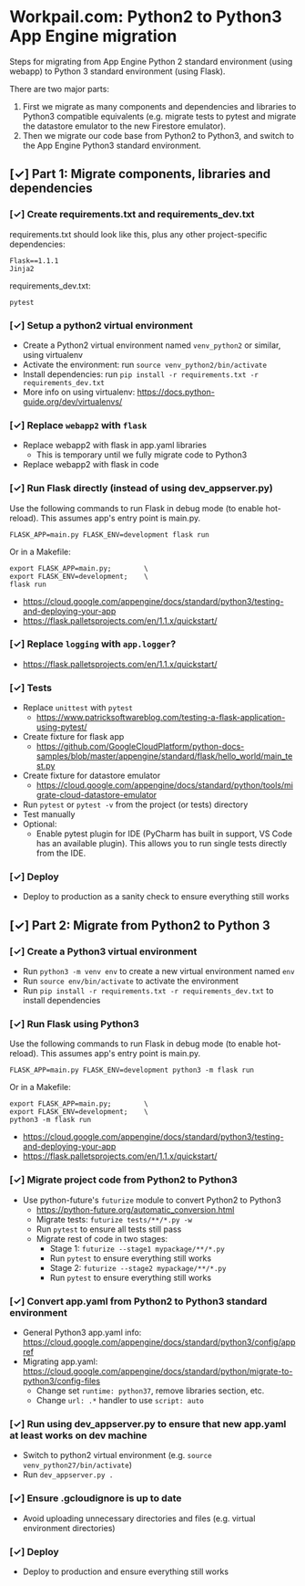 # Workpail.com: Python2 to Python3 App Engine migration
Steps for migrating from App Engine Python 2 standard environment (using webapp) to Python 3 
standard environment (using Flask).

There are two major parts:
1) First we migrate as many components and dependencies and libraries to Python3 
compatible equivalents (e.g. migrate tests to pytest and migrate the datastore 
emulator to the new Firestore emulator).
2) Then we migrate our code base from Python2 to Python3, and switch to the
App Engine Python3 standard environment.



[✓] Part 1: Migrate components, libraries and dependencies
----------------------------------------------------------


### [✓] Create requirements.txt and requirements_dev.txt
requirements.txt should look like this, plus any other project-specific
dependencies:
```
Flask==1.1.1
Jinja2
```
requirements_dev.txt:
```
pytest
```

### [✓] Setup a python2 virtual environment
- Create a Python2 virtual environment named `venv_python2` or similar, using virtualenv
- Activate the environment: run `source venv_python2/bin/activate`
- Install dependencies: run `pip install -r requirements.txt -r requirements_dev.txt`
- More info on using virtualenv: https://docs.python-guide.org/dev/virtualenvs/


### [✓] Replace `webapp2` with `flask`
- Replace webapp2 with flask in app.yaml libraries
  - This is temporary until we fully migrate code to Python3
- Replace webapp2 with flask in code


### [✓] Run Flask directly (instead of using dev_appserver.py)
Use the following commands to run Flask in debug mode (to enable hot-reload). This assumes app's entry point is
main.py.
```shell script
FLASK_APP=main.py FLASK_ENV=development flask run
```
Or in a Makefile:
```shell script
export FLASK_APP=main.py;        \
export FLASK_ENV=development;    \
flask run
```
- https://cloud.google.com/appengine/docs/standard/python3/testing-and-deploying-your-app
- https://flask.palletsprojects.com/en/1.1.x/quickstart/


### [✓] Replace `logging` with `app.logger`?
- https://flask.palletsprojects.com/en/1.1.x/quickstart/


### [✓] Tests
- Replace `unittest` with `pytest`
  - https://www.patricksoftwareblog.com/testing-a-flask-application-using-pytest/
- Create fixture for flask app
  - https://github.com/GoogleCloudPlatform/python-docs-samples/blob/master/appengine/standard/flask/hello_world/main_test.py
- Create fixture for datastore emulator
  - https://cloud.google.com/appengine/docs/standard/python/tools/migrate-cloud-datastore-emulator
- Run `pytest` or `pytest -v` from the project (or tests) directory
- Test manually
- Optional:
  - Enable pytest plugin for IDE (PyCharm has built in support, VS Code has an available plugin). This allows
  you to run single tests directly from the IDE.


### [✓] Deploy
- Deploy to production as a sanity check to ensure everything still works



[✓] Part 2: Migrate from Python2 to Python 3
--------------------------------------------


### [✓] Create a Python3 virtual environment
- Run `python3 -m venv env` to create a new virtual environment named `env`
- Run `source env/bin/activate` to activate the environment
- Run `pip install -r requirements.txt -r requirements_dev.txt` to install dependencies


### [✓] Run Flask using Python3
Use the following commands to run Flask in debug mode (to enable hot-reload). This assumes app's entry point is
main.py.
```shell script
FLASK_APP=main.py FLASK_ENV=development python3 -m flask run
```
Or in a Makefile:
```shell script
export FLASK_APP=main.py;        \
export FLASK_ENV=development;    \
python3 -m flask run
```
- https://cloud.google.com/appengine/docs/standard/python3/testing-and-deploying-your-app
- https://flask.palletsprojects.com/en/1.1.x/quickstart/


### [✓] Migrate project code from Python2 to Python3
- Use python-future's `futurize` module to convert Python2 to Python3
  - https://python-future.org/automatic_conversion.html
  - Migrate tests: `futurize tests/**/*.py -w`
  - Run `pytest` to ensure all tests still pass
  - Migrate rest of code in two stages:
    - Stage 1: `futurize --stage1 mypackage/**/*.py`
    - Run `pytest` to ensure everything still works
    - Stage 2: `futurize --stage2 mypackage/**/*.py`
    - Run `pytest` to ensure everything still works


### [✓] Convert app.yaml from Python2 to Python3 standard environment
- General Python3 app.yaml info: https://cloud.google.com/appengine/docs/standard/python3/config/appref
- Migrating app.yaml: https://cloud.google.com/appengine/docs/standard/python/migrate-to-python3/config-files
  - Change set `runtime: python37`, remove libraries section, etc.
  - Change `url: .*` handler to use `script: auto`


### [✓] Run using dev_appserver.py to ensure that new app.yaml at least works on dev machine
- Switch to python2 virtual environment (e.g. `source venv_python27/bin/activate`)
- Run `dev_appserver.py .`


### [✓] Ensure .gcloudignore is up to date
- Avoid uploading unnecessary directories and files (e.g. virtual environment directories)

### [✓] Deploy
- Deploy to production and ensure everything still works
